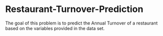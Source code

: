 # Restaurant-Turnover-Prediction
The goal of this problem is to predict the Annual Turnover of a restaurant based on the variables provided in the data set. 
